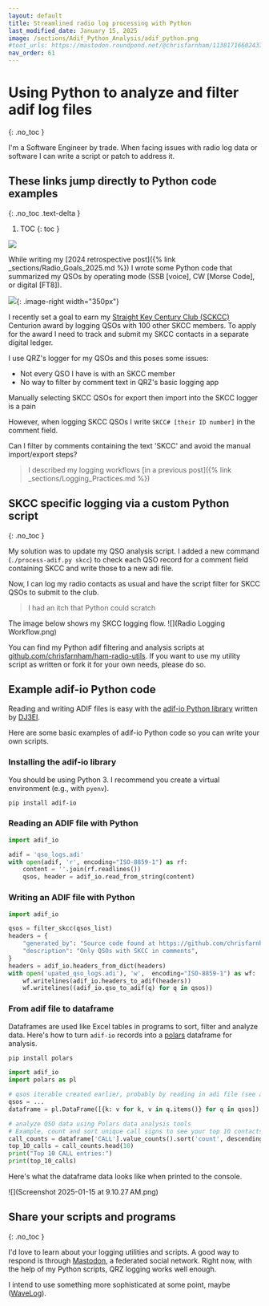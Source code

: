 ```yaml
---
layout: default
title: Streamlined radio log processing with Python
last_modified_date: January 15, 2025
image: /sections/Adif_Python_Analysis/adif_python.png
#toot_urls: https://mastodon.roundpond.net/@chrisfarnham/113817166024373267
nav_order: 61
---
```


# Using Python to analyze and filter adif log files
{: .no_toc }

I'm a Software Engineer by trade. When facing issues with radio log data
or software I can write a script or patch to address it.

## These links jump directly to Python code examples
{: .no_toc .text-delta }

1. TOC
{: toc }

![](adif_python.png)


While writing my [2024 retrospective post]({% link _sections/Radio_Goals_2025.md %}) I
wrote some Python code that summarized my QSOs by operating mode (SSB [voice], CW [Morse Code], or digital [FT8]).

![](../Radio_Goals_2025/operating_modes_breakdown.png){: .image-right width="350px"}


I recently set a goal to earn my [Straight Key Century Club (SCKCC)](https://www.skccgroup.com/)
Centurion award by logging QSOs with 100 other SKCC members. To apply for the award I need to track and submit my SKCC contacts
in a separate digital ledger.

I use QRZ's logger for my QSOs and this poses some issues:

 - Not every QSO I have is with an SKCC member
 - No way to filter by comment text in QRZ's basic logging app

Manually selecting SKCC QSOs for export then import into the SKCC logger is a pain

However, when logging SKCC QSOs I write `SKCC# [their ID number]` in the comment field.

Can I filter by comments containing the text 'SKCC' and avoid the manual import/export steps?

> I described my logging workflows [in a previous post]({% link _sections/Logging_Practices.md %})

## SKCC specific logging via a custom Python script
{: .no_toc }

My solution was to update my QSO analysis script. I added a new command (`./process-adif.py skcc`)
to check each QSO record for a comment
field containing SKCC and write those to a new adi file.

Now, I can log my radio contacts as usual and have the script filter for SKCC QSOs to submit to the club.

> I had an itch that Python could scratch

The image below shows my SKCC logging flow.
![](Radio Logging Workflow.png)

You can find my Python adif filtering and analysis scripts at
[github.com/chrisfarnham/ham-radio-utils](https://github.com/chrisfarnham/ham-radio-utils).
If you want to use my utility script as written or fork it for your own needs, please do so.


## Example adif-io Python code

Reading and writing ADIF files is easy with the
[adif-io Python library](https://gitlab.com/andreas_krueger_py/adif_io) written by [DJ3EI](https://www.qrz.com/db/DJ3EI).

Here are some basic examples of adif-io Python code so you can write your own scripts.

### Installing the adif-io library

You should be using Python 3. I recommend you create a virtual environment (e.g., with `pyenv`).

```bash
pip install adif-io
```

### Reading an ADIF file with Python

```python
import adif_io

adif = 'qso_logs.adi'
with open(adif, 'r', encoding="ISO-8859-1") as rf:
    content = ''.join(rf.readlines())
    qsos, header = adif_io.read_from_string(content)
```

### Writing an ADIF file with Python

```python
import adif_io

qsos = filter_skcc(qsos_list)
headers = {
    "generated_by": "Source code found at https://github.com/chrisfarnham/ham-radio-utils",
    "description": "Only QSOs with SKCC in comments",
}
headers = adif_io.headers_from_dict(headers)
with open('upated_qso_logs.adi'), 'w',  encoding="ISO-8859-1") as wf:
    wf.writelines(adif_io.headers_to_adif(headers))
    wf.writelines((adif_io.qso_to_adif(q) for q in qsos))
```

### From adif file to dataframe

Dataframes are used like Excel tables in programs to sort, filter and analyze data. Here's how to
turn `adif-io` records into a  [polars](https://pola.rs/) dataframe for analysis.

```bash
pip install polars
```


```python
import adif_io
import polars as pl

# qsos iterable created earlier, probably by reading in adi file (see above)
qsos = ...
dataframe = pl.DataFrame([{k: v for k, v in q.items()} for q in qsos])

# analyze QSO data using Polars data analysis tools
# Example, count and sort unique call signs to see your top 10 contacts
call_counts = dataframe['CALL'].value_counts().sort('count', descending=True)
top_10_calls = call_counts.head(10)
print("Top 10 CALL entries:")
print(top_10_calls)
```


Here's what the dataframe data looks like when printed to the console.

![](Screenshot 2025-01-15 at 9.10.27 AM.png)

## Share your scripts and programs
{: .no_toc }

I'd love to learn about your logging utilities and scripts. A good way to respond is through
[Mastodon](https://mastodon.roundpond.net/@chrisfarnham), a federated social network. Right now, with
the help of my Python scripts,
QRZ logging works well enough.

I intend to use something more sophisticated at some point, maybe ([WaveLog](https://www.wavelog.org/)).

